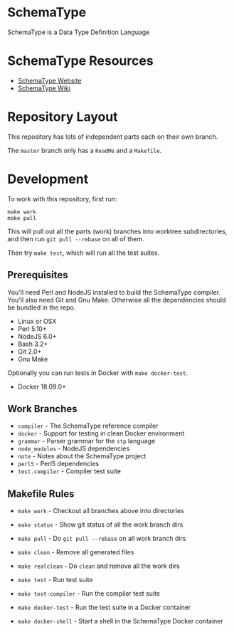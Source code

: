 SchemaType
==========

SchemaType is a Data Type Definition Language

# SchemaType Resources

* [SchemaType Website](http://schematype.org)
* [SchemaType Wiki](https://github.com/schematype/schematype/wiki)

# Repository Layout

This repository has lots of independent parts each on their own branch.

The `master` branch only has a `ReadMe` and a `Makefile`.

# Development

To work with this repository, first run:
```
make work
make pull
```

This will pull out all the parts (work) branches into worktree subdirectories,
and then run `git pull --rebase` on all of them.

Then try `make test`, which will run all the test suites.

## Prerequisites

You'll need Perl and NodeJS installed to build the SchemaType compiler. You'll
also need Git and Gnu Make. Otherwise all the dependencies should be bundled in
the repo.

* Linux or OSX
* Perl 5.10+
* NodeJS 6.0+
* Bash 3.2+
* Git 2.0+
* Gnu Make

Optionally you can run tests in Docker with `make docker-test`.

* Docker 18.09.0+

## Work Branches

* `compiler` - The SchemaType reference compiler
* `docker` - Support for testing in clean Docker environment
* `grammar` - Parser grammar for the `stp` language
* `node_modules` - NodeJS dependencies
* `note` - Notes about the SchemaType project
* `perl5` - Perl5 dependencies
* `test.compiler` - Compiler test suite

## Makefile Rules

* `make work` - Checkout all branches above into directories
* `make status` - Show git status of all the work branch dirs
* `make pull` - Do `git pull --rebase` on all work branch dirs

* `make clean` - Remove all generated files
* `make realclean` - Do `clean` and remove all the work dirs

* `make test` - Run test suite
* `make test-compiler` - Run the compiler test suite

* `make docker-test` - Run the test suite in a Docker container
* `make docker-shell` - Start a shell in the SchemaType Docker container
